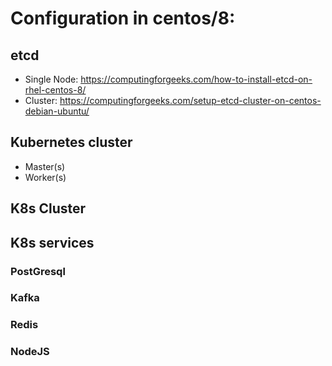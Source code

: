 # Configuration in centos/8:

## etcd
- Single Node: https://computingforgeeks.com/how-to-install-etcd-on-rhel-centos-8/
- Cluster: https://computingforgeeks.com/setup-etcd-cluster-on-centos-debian-ubuntu/

## Kubernetes cluster
- Master(s)
- Worker(s)

## K8s Cluster

## K8s services

### PostGresql

### Kafka

### Redis

### NodeJS
